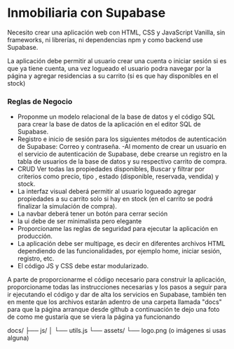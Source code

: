 # Inmobiliaria con Supabase
Necesito crear una aplicación web con HTML, CSS y JavaScript Vanilla, sin frameworks, ni librerías, ni dependencias npm y como backend use Supabase.

La aplicación debe permitir al usuario crear una cuenta o iniciar sesión si es que ya tiene cuenta, una vez logueado el usuario podra navegar por la página y agregar residencias a su carrito (si es que hay disponibles en el stock)

### Reglas de Negocio
- Proponme un modelo relacional de la base de datos y el código SQL para crear la base de datos de la aplicación en el editor SQL de Supabase.
- Registro e inicio de sesión para los siguientes métodos de autenticación de Supabase: Correo y contraseña.
-Al momento de crear un usuario en el servicio de autenticación de Supabase, debe crearse un registro en la tabla de usuarios de la base de datos y su respectivo carrito de compra.
- CRUD Ver todas las propiedades disponibles, Buscar y filtrar por criterios como precio, tipo , estado (disponible, reservada, vendida) y stock.
- La interfaz visual deberá permitir al usuario logueado agregar propiedades a su carrito solo si hay en stock (en el carrito se podrá finalizar la simulación de compra).
- La navbar deberá tener un botón para cerrar seción
- la ui debe de ser minimalista pero elegante
- Proporcioname las reglas de seguridad para ejecutar la aplicación en producción.
- La aplicación debe ser multipage, es decir en diferentes archivos HTML dependiendo de las funcionalidades, por ejemplo home, iniciar sesión, registro, etc.
- El código JS y CSS debe estar modularizado.

A parte de proporcionarme el código necesario para construir la aplicación, proporcioname todas las instrucciones necesarias y los pasos a seguir para ir ejecutando el código y dar de alta los servicios en Supabase, también ten en mente que los archivos estarán adentro de una carpeta llamada "docs" para que la página arranque desde github
a continuación te dejo una foto de como me gustaría que se viera la página ya funcionando



docs/
├── js/
│   └── utils.js
└── assets/
    └── logo.png (o imágenes si usas alguna)